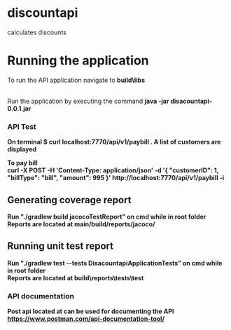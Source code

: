 # discountapi
calculates discounts

<h1> Running the application </h1>

To run the API application navigate to  <b>build\libs </b>

<br/>
Run the application by executing the command <b>java -jar disacountapi-0.0.1.jar </a>

<br />
<h3>API Test </h3>


On terminal $ curl localhost:7770/api/v1/paybill . A list of customers are displayed
<br />

To pay bill <br />
curl -X POST -H 'Content-Type: application/json' -d '{ "customerID": 1,  "billType": "bill",  "amount": 995 }' http://localhost:7770/api/v1/paybill -i

<h2> Generating coverage report</h2>
  
  Run <b> "./gradlew build jacocoTestReport" </b> on cmd while in root folder 
  <br>
Reports are located at <b> main/build/reports/jacoco/</b>

<h2> Running unit test report</h2>
Run <b>"./gradlew test --tests  DisacountapiApplicationTests"</b> on cmd while in root folder  
<br />
Reports are located at <b>build\reports\tests\test</b>
  
  <h3> API documentation </h3>
  
Post api located at can be used for documenting the API https://www.postman.com/api-documentation-tool/ 
